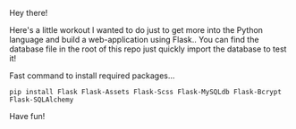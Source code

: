 Hey there!

Here's a little workout I wanted to do just to get more into the Python language and build a web-application using Flask..
You can find the database file in the root of this repo just quickly import the database to test it!

Fast command to install required packages...
```
pip install Flask Flask-Assets Flask-Scss Flask-MySQLdb Flask-Bcrypt Flask-SQLAlchemy
```

Have fun!
